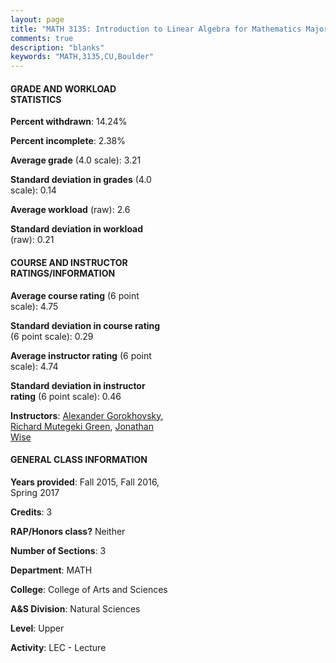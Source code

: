```yaml
---
layout: page
title: "MATH 3135: Introduction to Linear Algebra for Mathematics Majors Statistics"
comments: true
description: "blanks"
keywords: "MATH,3135,CU,Boulder"
---
```

<head>
<script src="https://ajax.googleapis.com/ajax/libs/jquery/2.1.3/jquery.min.js"></script>
<script src="https://dl.dropboxusercontent.com/s/pc42nxpaw1ea4o9/highcharts.js?dl=0"></script>
<!-- <script src="../assets/js/highcharts.js"></script> -->
<style type="text/css">@font-face {
	font-family: "Bebas Neue";
	src: url(https://www.filehosting.org/file/details/544349/BebasNeue Regular.otf) format("opentype");
	}
	h1.Bebas { 
		font-family: "Bebas Neue", Verdana, Tahoma;
	}
</style>
</head>
<body>
	<div id="container" style="float: right; width: 45%; height: 88%; margin-left: 2.5%; margin-right: 2.5%;"></div>
	<script language="JavaScript">
		$(document).ready(function() {
		var chart = {type: 'column'};
		var title = {text: 'Grade Distribution'};
		var xAxis = {categories: ['A','B','C','D','F'],crosshair: true};
		var yAxis = {min: 0,title: {text: 'Percentage'}};
		var tooltip = {headerFormat: '<center><b><span style="font-size:20px">{point.key}</span></b></center>',
		               pointFormat: '<td style="padding:0"><b>{point.y:.1f}%</b></td>',
		               footerFormat: '</table>',shared: true,useHTML: true};
		var plotOptions = {column: {pointPadding: 0.0,borderWidth: 0}};  
		var credits = {enabled: false};var series= [{name: 'Percent',data: [57.69,28.72,5.13,2.56,5.9,]}];
		var json = {};
		json.chart = chart;
		json.title = title;
		json.tooltip = tooltip;
		json.xAxis = xAxis;
		json.yAxis = yAxis;  
		json.series = series;
		json.plotOptions = plotOptions;  
		json.credits = credits;
		$('#container').highcharts(json);
	});
	</script>
</body>
			   
#### GRADE AND WORKLOAD STATISTICS

**Percent withdrawn**: 14.24%

**Percent incomplete**: 2.38%

**Average grade** (4.0 scale): 3.21

**Standard deviation in grades** (4.0 scale): 0.14

**Average workload** (raw): 2.6

**Standard deviation in workload** (raw): 0.21

#### COURSE AND INSTRUCTOR RATINGS/INFORMATION

**Average course rating** (6 point scale): 4.75

**Standard deviation in course rating** (6 point scale): 0.29

**Average instructor rating** (6 point scale): 4.74

**Standard deviation in instructor rating** (6 point scale): 0.46

**Instructors**: <a href='../../instructors/Alexander_Gorokhovsky'>Alexander Gorokhovsky</a>, <a href='../../instructors/Richard_Mutegeki_Green'>Richard Mutegeki Green</a>, <a href='../../instructors/Jonathan_Wise'>Jonathan Wise</a>

#### GENERAL CLASS INFORMATION

**Years provided**: Fall 2015, Fall 2016, Spring 2017

**Credits**: 3

**RAP/Honors class?** Neither

**Number of Sections**: 3

**Department**: MATH

**College**: College of Arts and Sciences

**A&S Division**: Natural Sciences

**Level**: Upper

**Activity**: LEC - Lecture
